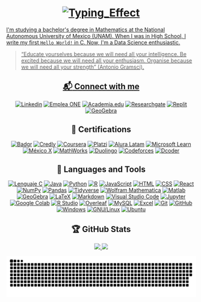 <h1 align = "center">
<a href = "https://github.com/SoyFabianRG">
<img alt = Typing_Effect src="https://readme-typing-svg.herokuapp.com?font=JetBrains+Mono&weight=900&size=30&duration=4000&pause=1000&color=FFFFFF&center=true&vCenter=true&width=650&height=90&lines=Hello+World!+I'm+Fabian">
</h1>

I'm studying a bachelor's degree in Mathematics at the National Autonomous University of Mexico (UNAM). When I was in High School, I write my first `Hello World!` in C. Now, I'm a Data Science enthusiastic.

> “Educate yourselves because we will need all your intelligence. Be excited because we will need all your enthusiasm. Organise because we will need all your strength” (Antonio Gramsci).

<div align = "center">

## :mailbox_with_mail: Connect with me

[![Linkedin](https://img.shields.io/badge/Linkedin-0A66C2?style=for-the-badge&logo=linkedin&logoColor=white)](https://www.linkedin.com/in/soyfabianrg)
[![Emplea ONE](https://img.shields.io/badge/Emplea_ONE-082B58?style=for-the-badge)](https://app.aluracursos.com/emprega-one/profile/soyfabianrg)
[![Academia.edu](https://img.shields.io/badge/Academia.edu-41454A?style=for-the-badge&logo=academia&logoColor=white)](https://unam.academia.edu/SoyFabianRG)
[![Researchgate](https://img.shields.io/badge/Researchgate-00CCBB?style=for-the-badge&logo=researchgate&logoColor=white)](https://www.researchgate.net/profile/Fabian-Rios-Gil-2)
[![Replit](https://img.shields.io/badge/Replit-F26207?style=for-the-badge&logo=replit&logoColor=white)](https://replit.com/@SoyFabianRG)
[![GeoGebra](https://img.shields.io/badge/Geogebra-6557d2?style=for-the-badge)](https://www.geogebra.org/u/soyfabianrg)

## :school_satchel: Certifications
 
[![Badgr](https://img.shields.io/badge/Badgr-282C4C?style=for-the-badge&logo=badgr&logoColor=white)](https://api.badgr.io/public/collections/82009f34774d4d0a9ad2e9894f4d6fea)
[![Credly](https://img.shields.io/badge/Credly-FF6B00?style=for-the-badge&logo=credly&logoColor=white)](https://www.credly.com/users/soyfabianrg)
[![Coursera](https://img.shields.io/badge/Coursera-0056D2?style=for-the-badge&logo=coursera&logoColor=white)](https://www.coursera.org/user/c10a888a8725cca7da1542d8559964eb)
[![Platzi](https://img.shields.io/badge/Platzi-98CA3F?style=for-the-badge&logo=platzi&logoColor=white)](https://platzi.com/p/SoyFabianRG)
[![Alura Latam](https://img.shields.io/badge/Alura_Latam-082B58?style=for-the-badge)](https://app.aluracursos.com/user/soyfabianrg)
[![Microsoft Learn](https://img.shields.io/badge/Microsoft_Learn-5E5E5E?style=for-the-badge&logo=microsoft&logoColor=white)](https://docs.microsoft.com/es-mx/users/soyfabianrg)
[![México X](https://img.shields.io/badge/México_X-18384E?style=for-the-badge)](https://mexicox.gob.mx/u/SoyFabianRG)
[![MathWorks](https://img.shields.io/badge/MathWorks-Bf4A06?style=for-the-badge)](https://la.mathworks.com/matlabcentral/profile/authors/21447057)
[![Duolingo](https://img.shields.io/badge/Duolingo-58CC02?style=for-the-badge&logo=duolingo&logoColor=white)](https://www.duolingo.com/profile/SoyFabianRG)
[![Codeforces](https://img.shields.io/badge/Codeforces-1F8ACB?style=for-the-badge&logo=codeforces&logoColor=white)](https://codeforces.com/profile/SoyFabianRG)
[![Dcoder](https://img.shields.io/badge/Dcoder-000000?style=for-the-badge)](https://code.dcoder.tech/profile/soyfabianrg)

## :wrench: Languages and Tools

[![Lenguaje C](https://img.shields.io/badge/C-A8B9CC?style=for-the-badge&logo=c&logoColor=white)](https://www.w3schools.com/c)
[![Java](https://img.shields.io/badge/Java-007396?style=for-the-badge&logo=oracle&logoColor=white)](https://www.java.com/es)
[![Python](https://img.shields.io/badge/Python-3776AB?style=for-the-badge&logo=python&logoColor=white)](https://www.python.org)
[![R](https://img.shields.io/badge/R-276DC3?style=for-the-badge&logo=r&logoColor=white)](https://www.r-project.org)
[![JavaScript](https://img.shields.io/badge/JavaScript-323330?style=for-the-badge&logo=javascript&logoColor=F7DF1E)](https://developer.mozilla.org/en-US/docs/web/javascript)
[![HTML](https://img.shields.io/badge/Html5-E34F26?style=for-the-badge&logo=html5&logoColor=white)](https://www.w3.org/html)
[![CSS](https://img.shields.io/badge/Css3-1572B6?style=for-the-badge&logo=css3&logoColor=white)](https://www.w3.org/Style/CSS)
[![React](https://img.shields.io/badge/React.js-20232A?style=for-the-badge&logo=react&logoColor=61DAFB)](https://reactjs.org)
[![NumPy](https://img.shields.io/badge/numpy-013243?style=for-the-badge&logo=numpy&logoColor=white)](https://numpy.org)
[![Pandas](https://img.shields.io/badge/Pandas-150458?style=for-the-badge&logo=pandas&logoColor=white)](https://pandas.pydata.org)
[![Tidyverse](https://img.shields.io/badge/Tidyverse-1A162D?style=for-the-badge&logo=tidyverse&logoColor=white)](https://www.tidyverse.org)
[![Wolfram Mathematica](https://img.shields.io/badge/Wolfram_Mathematica-DD1100?style=for-the-badge&logo=wolframmathematica&logoColor=white)](https://www.wolfram.com/mathematica)
[![Matlab](https://img.shields.io/badge/Matlab-Bf4A06?style=for-the-badge)](https://www.mathworks.com/products/matlab.html)
[![GeoGebra](https://img.shields.io/badge/Geogebra-6557d2?style=for-the-badge)](https://www.geogebra.org/)
[![LaTeX](https://img.shields.io/badge/Latex-008080?style=for-the-badge&logo=latex&logoColor=white)](https://www.latex-project.org)
[![Markdown](https://img.shields.io/badge/Markdown-000000?style=for-the-badge&logo=markdown&logoColor=white)](https://www.w3schools.io/file/markdown-introduction)
[![Visual Studio Code](https://img.shields.io/badge/Visual_Studio_Code-007ACC?style=for-the-badge&logo=visualstudiocode&logoColor=white)](https://code.visualstudio.com)
[![Jupyter](https://img.shields.io/badge/Jupyter-F37626?style=for-the-badge&logo=jupyter&logoColor=white)](https://jupyter.org)
[![Google Colab](https://img.shields.io/badge/Google_Colab-F9AB00?style=for-the-badge&logo=googlecolab&logoColor=white)](https://colab.research.google.com)
[![R Studio](https://img.shields.io/badge/R_Studio-75AADB?style=for-the-badge&logo=rstudio&logoColor=white)](https://www.rstudio.com)
[![Overleaf](https://img.shields.io/badge/Overleaf-47A141?style=for-the-badge&logo=overleaf&logoColor=white)](https://www.overleaf.com/)
[![MySQL](https://img.shields.io/badge/MySQL-4479A1?style=for-the-badge&logo=mysql&logoColor=white)](https://www.mysql.com)
[![Excel](https://img.shields.io/badge/Excel-217346?style=for-the-badge&logo=microsoftexcel&logoColor=white)](https://www.microsoft.com/es-mx/microsoft-365/excel")
[![Git](https://img.shields.io/badge/Git-F05032?style=for-the-badge&logo=git&logoColor=white)](https://git-scm.com)
[![GitHub](https://img.shields.io/badge/GitHub-181717?style=for-the-badge&logo=github&logoColor=white)](https://github.com)
[![Windows](https://img.shields.io/badge/Windows-0078D6?style=for-the-badge&logo=windows&logoColor=white)](https://www.microsoft.com/es-xl/windows)
[![GNU/Linux](https://img.shields.io/badge/GNU/Linux-FCC624?style=for-the-badge&logo=linux&logoColor=black)](https://www.gnu.org)
[![Ubuntu](https://img.shields.io/badge/Ubuntu-E95420?style=for-the-badge&logo=ubuntu&logoColor=white)](https://ubuntu.com)

<!-- [![NPM](https://img.shields.io/badge/NPM-CB3837?style=for-the-badge&logo=npm&logoColor=white)](https://www.npmjs.com)
[![Webpack](https://img.shields.io/badge/WEBPACK-8DD6F9?style=for-the-badge&logo=webpack&logoColor=white)](https://webpack.js.org) -->

## :trophy: GitHub Stats

<a href = "https://github.com/SoyFabianRG">
<img height = "180em" src="https://github-readme-stats.vercel.app/api?username=SoyFabianRG&theme=github_dark&show_icons=true&count_private=true">
<img height = "180em" src="https://github-readme-stats.vercel.app/api/top-langs/?username=SoyFabianRG&theme=github_dark&layout=compact&langs_count=10">

[![Snake](https://github.com/SoyFabianRG/SoyFabianRG/raw/output/github-contribution-grid-snake.svg)](https://github.com/SoyFabianRG)

</div>
